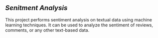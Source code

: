 ## _Senitment Analysis_

This project performs sentiment analysis on textual data using machine learning techniques. It can be used to analyze the sentiment of reviews, comments, or any other text-based data.

